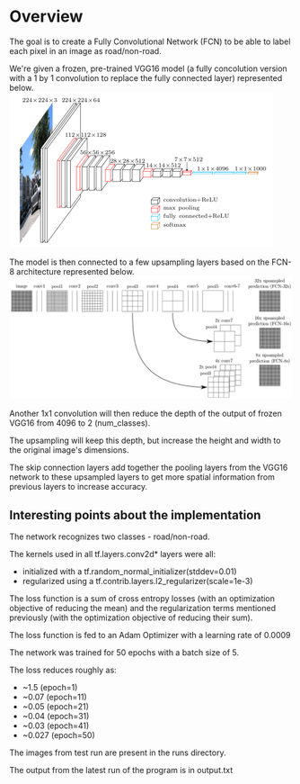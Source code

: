 [//]: # (Image References)

[image1]: ./writeup_images/VGG.jpg
[image2]: ./writeup_images/fcn.jpg
[image3]: ./examples/random_noise.jpg "Random Noise"
[image4]: ./examples/placeholder.png "Traffic Sign 1"
[image5]: ./examples/placeholder.png "Traffic Sign 2"
[image6]: ./examples/placeholder.png "Traffic Sign 3"
[image7]: ./examples/placeholder.png "Traffic Sign 4"
[image8]: ./examples/placeholder.png "Traffic Sign 5"
[image9]: ./writeup__supporting_data/labels_histogram.png "Labels histogram"
[image10]: ./writeup__supporting_data/sample_images_training.png "Sample images training"
[image11]: ./writeup__supporting_data/original_normalized.png
[image12]: ./writeup__supporting_data/sample_images_training_cropped.png "Sample images training cropped"
[image13]: ./writeup__supporting_data/sample_images_training_cropped_normalized.png
[image14]: ./writeup__supporting_data/sample_images_training_cropped_grayscaled.png
[image15]: ./writeup__supporting_data/sample_images_training_cropped_grayscaled_normalized.png
[image16]: ./writeup__supporting_data/original_data_plot.png
[image17]: ./writeup__supporting_data/original_normalized_data_plot.png
[image18]: ./writeup__supporting_data/cropped_data_plot.png
[image19]: ./writeup__supporting_data/cropped_grayscale_data_plot.png
[image20]: ./writeup__supporting_data/cropped_normalized_data_plot.png
[image21]: ./writeup__supporting_data/cropped_grayscaled_normalized_data_plot.png
[image22]: ./writeup__supporting_data/sample_test_images.png


# Overview
The goal is to create a Fully Convolutional Network (FCN) to be able to label each pixel in an image as road/non-road.



We're given a frozen, pre-trained VGG16 model (a fully concolution version with a 1 by 1 convolution to replace the fully connected layer) represented below.
![""][image1]


The model is then connected to a few upsampling layers based on the FCN-8 architecture represented below.
![""][image2]

Another 1x1 convolution will then reduce the depth of the output of frozen VGG16 from 4096 to 2 (num_classes). 

The upsampling will keep this depth, but increase the height and width to the original image's dimensions.

The skip connection layers add together the pooling layers from the VGG16 network to these upsampled layers to get more spatial information from previous layers to increase accuracy.


## Interesting points about the implementation

The network recognizes two classes - road/non-road. 


The kernels used in all tf.layers.conv2d\* layers were all:
- initialized with a tf.random_normal_initializer(stddev=0.01)
- regularized using a tf.contrib.layers.l2_regularizer(scale=1e-3) 


The loss function is a sum of cross entropy losses (with an optimization objective of reducing the mean) and the regularization terms mentioned previously (with the optimization objective of reducing their sum).


The loss function is fed to an Adam Optimizer with a learning rate of 0.0009


The network was trained for 50 epochs with a batch size of 5.


The loss reduces roughly as: 
- ~1.5   (epoch=1)
- ~0.07  (epoch=11)
- ~0.05  (epoch=21)
- ~0.04  (epoch=31)
- ~0.03  (epoch=41)
- ~0.027 (epoch=50)


The images from test run are present in the runs directory.

The output from the latest run of the program is in output.txt